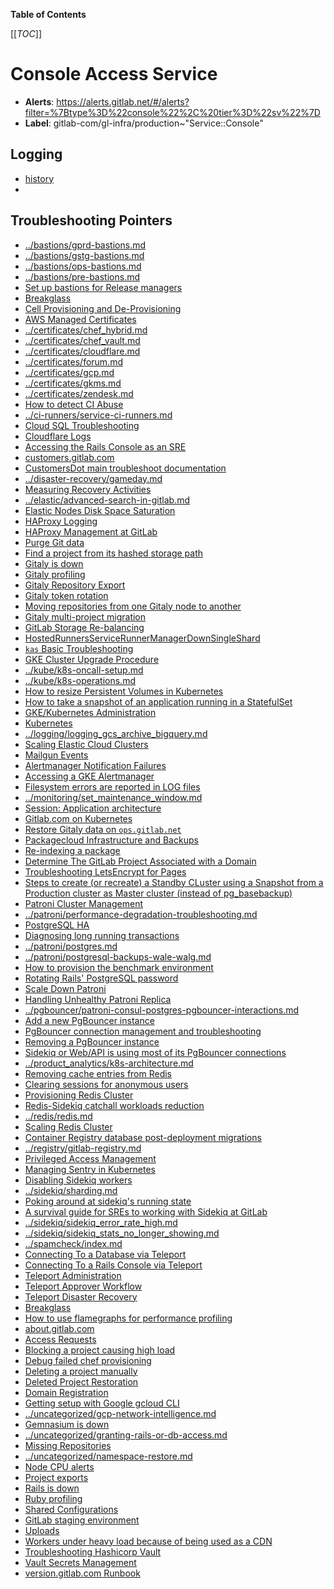<!-- MARKER: do not edit this section directly. Edit services/service-catalog.yml then run scripts/generate-docs -->

**Table of Contents**

[[_TOC_]]

# Console Access Service

* **Alerts**: <https://alerts.gitlab.net/#/alerts?filter=%7Btype%3D%22console%22%2C%20tier%3D%22sv%22%7D>
* **Label**: gitlab-com/gl-infra/production~"Service::Console"

## Logging

* [history]()
* []()

## Troubleshooting Pointers

* [../bastions/gprd-bastions.md](../bastions/gprd-bastions.md)
* [../bastions/gstg-bastions.md](../bastions/gstg-bastions.md)
* [../bastions/ops-bastions.md](../bastions/ops-bastions.md)
* [../bastions/pre-bastions.md](../bastions/pre-bastions.md)
* [Set up bastions for Release managers](../bastions/rm-bastion-access.md)
* [Breakglass](../cells/breakglass.md)
* [Cell Provisioning and De-Provisioning](../cells/provisioning.md)
* [AWS Managed Certificates](../certificates/aws.md)
* [../certificates/chef_hybrid.md](../certificates/chef_hybrid.md)
* [../certificates/chef_vault.md](../certificates/chef_vault.md)
* [../certificates/cloudflare.md](../certificates/cloudflare.md)
* [../certificates/forum.md](../certificates/forum.md)
* [../certificates/gcp.md](../certificates/gcp.md)
* [../certificates/gkms.md](../certificates/gkms.md)
* [../certificates/zendesk.md](../certificates/zendesk.md)
* [How to detect CI Abuse](../ci-runners/ci-abuse-handling.md)
* [../ci-runners/service-ci-runners.md](../ci-runners/service-ci-runners.md)
* [Cloud SQL Troubleshooting](../cloud-sql/cloud-sql.md)
* [Cloudflare Logs](../cloudflare/logging.md)
* [Accessing the Rails Console as an SRE](access.md)
* [customers.gitlab.com](../customersdot/api-key-rotation.md)
* [CustomersDot main troubleshoot documentation](../customersdot/overview.md)
* [../disaster-recovery/gameday.md](../disaster-recovery/gameday.md)
* [Measuring Recovery Activities](../disaster-recovery/recovery-measurements.md)
* [../elastic/advanced-search-in-gitlab.md](../elastic/advanced-search-in-gitlab.md)
* [Elastic Nodes Disk Space Saturation](../elastic/disk_space_saturation.md)
* [HAProxy Logging](../frontend/haproxy-logging.md)
* [HAProxy Management at GitLab](../frontend/haproxy.md)
* [Purge Git data](../git/purge-git-data.md)
* [Find a project from its hashed storage path](../gitaly/find-project-from-hashed-storage.md)
* [Gitaly is down](../gitaly/gitaly-down.md)
* [Gitaly profiling](../gitaly/gitaly-profiling.md)
* [Gitaly Repository Export](../gitaly/gitaly-repositry-export.md)
* [Gitaly token rotation](../gitaly/gitaly-token-rotation.md)
* [Moving repositories from one Gitaly node to another](../gitaly/move-repositories.md)
* [Gitaly multi-project migration](../gitaly/multi-project-migration.md)
* [GitLab Storage Re-balancing](../gitaly/storage-rebalancing.md)
* [HostedRunnersServiceRunnerManagerDownSingleShard](../hosted-runners/runners_manager_is_down.md)
* [`kas` Basic Troubleshooting](../kas/kas-basic-troubleshooting.md)
* [GKE Cluster Upgrade Procedure](../kube/k8s-cluster-upgrade.md)
* [../kube/k8s-oncall-setup.md](../kube/k8s-oncall-setup.md)
* [../kube/k8s-operations.md](../kube/k8s-operations.md)
* [How to resize Persistent Volumes in Kubernetes](../kube/k8s-pvc-resize.md)
* [How to take a snapshot of an application running in a StatefulSet](../kube/k8s-sts-snapshot.md)
* [GKE/Kubernetes Administration](../kube/kube-administration.md)
* [Kubernetes](../kube/kubernetes.md)
* [../logging/logging_gcs_archive_bigquery.md](../logging/logging_gcs_archive_bigquery.md)
* [Scaling Elastic Cloud Clusters](../logging/scaling.md)
* [Mailgun Events](../mailgun/mailgunevents.md)
* [Alertmanager Notification Failures](../monitoring/alertmanager-notification-failures.md)
* [Accessing a GKE Alertmanager](../monitoring/alerts_gke.md)
* [Filesystem errors are reported in LOG files](../monitoring/filesystem_alerts.md)
* [../monitoring/set_maintenance_window.md](../monitoring/set_maintenance_window.md)
* [Session: Application architecture](../onboarding/architecture.md)
* [Gitlab.com on Kubernetes](../onboarding/gitlab.com_on_k8s.md)
* [Restore Gitaly data on `ops.gitlab.net`](../ops-gitlab-net/gitaly-restore.md)
* [Packagecloud Infrastructure and Backups](../packagecloud/infrastructure.md)
* [Re-indexing a package](../packagecloud/reindex-package.md)
* [Determine The GitLab Project Associated with a Domain](../pages/pages-domain-lookup.md)
* [Troubleshooting LetsEncrypt for Pages](../pages/pages-letsencrypt.md)
* [Steps to create (or recreate) a Standby CLuster using a Snapshot from a Production cluster as Master cluster (instead of pg_basebackup)](../patroni/build_cluster_from_snapshot.md)
* [Patroni Cluster Management](../patroni/patroni-management.md)
* [../patroni/performance-degradation-troubleshooting.md](../patroni/performance-degradation-troubleshooting.md)
* [PostgreSQL HA](../patroni/pg-ha.md)
* [Diagnosing long running transactions](../patroni/postgres-long-running-transaction.md)
* [../patroni/postgres.md](../patroni/postgres.md)
* [../patroni/postgresql-backups-wale-walg.md](../patroni/postgresql-backups-wale-walg.md)
* [How to provision the benchmark environment](../patroni/provisioning_bench_env.md)
* [Rotating Rails' PostgreSQL password](../patroni/rotating-rails-postgresql-password.md)
* [Scale Down Patroni](../patroni/scale-down-patroni.md)
* [Handling Unhealthy Patroni Replica](../patroni/unhealthy_patroni_node_handling.md)
* [../pgbouncer/patroni-consul-postgres-pgbouncer-interactions.md](../pgbouncer/patroni-consul-postgres-pgbouncer-interactions.md)
* [Add a new PgBouncer instance](../pgbouncer/pgbouncer-add-instance.md)
* [PgBouncer connection management and troubleshooting](../pgbouncer/pgbouncer-connections.md)
* [Removing a PgBouncer instance](../pgbouncer/pgbouncer-remove-instance.md)
* [Sidekiq or Web/API is using most of its PgBouncer connections](../pgbouncer/pgbouncer-saturation.md)
* [../product_analytics/k8s-architecture.md](../product_analytics/k8s-architecture.md)
* [Removing cache entries from Redis](../redis-cluster-cache/remove-cache-entries.md)
* [Clearing sessions for anonymous users](../redis/clear_anonymous_sessions.md)
* [Provisioning Redis Cluster](../redis/provisioning-redis-cluster.md)
* [Redis-Sidekiq catchall workloads reduction](../redis/redis-sidekiq-catchall-workloads-reduction.md)
* [../redis/redis.md](../redis/redis.md)
* [Scaling Redis Cluster](../redis/scaling-redis-cluster.md)
* [Container Registry database post-deployment migrations](../registry/db-post-deployment-migrations.md)
* [../registry/gitlab-registry.md](../registry/gitlab-registry.md)
* [Privileged Access Management](../runway/privileged_access_management.md)
* [Managing Sentry in Kubernetes](../sentry/sentry.md)
* [Disabling Sidekiq workers](../sidekiq/disabling-a-worker.md)
* [../sidekiq/sharding.md](../sidekiq/sharding.md)
* [Poking around at sidekiq's running state](../sidekiq/sidekiq-inspection.md)
* [A survival guide for SREs to working with Sidekiq at GitLab](../sidekiq/sidekiq-survival-guide-for-sres.md)
* [../sidekiq/sidekiq_error_rate_high.md](../sidekiq/sidekiq_error_rate_high.md)
* [../sidekiq/sidekiq_stats_no_longer_showing.md](../sidekiq/sidekiq_stats_no_longer_showing.md)
* [../spamcheck/index.md](../spamcheck/index.md)
* [Connecting To a Database via Teleport](../teleport/Connect_to_Database_Console_via_Teleport.md)
* [Connecting To a Rails Console via Teleport](../teleport/Connect_to_Rails_Console_via_Teleport.md)
* [Teleport Administration](../teleport/teleport_admin.md)
* [Teleport Approver Workflow](../teleport/teleport_approval_workflow.md)
* [Teleport Disaster Recovery](../teleport/teleport_disaster_recovery.md)
* [Breakglass](../topology-rest/breakglass.md)
* [How to use flamegraphs for performance profiling](../tutorials/how_to_use_flamegraphs_for_perf_profiling.md)
* [about.gitlab.com](../uncategorized/about-gitlab-com.md)
* [Access Requests](../uncategorized/access-requests.md)
* [Blocking a project causing high load](../uncategorized/block-high-load-project.md)
* [Debug failed chef provisioning](../uncategorized/debug-failed-chef-provisioning.md)
* [Deleting a project manually](../uncategorized/delete-projects-manually.md)
* [Deleted Project Restoration](../uncategorized/deleted-project-restore.md)
* [Domain Registration](../uncategorized/domain-registration.md)
* [Getting setup with Google gcloud CLI](../uncategorized/gcloud-cli.md)
* [../uncategorized/gcp-network-intelligence.md](../uncategorized/gcp-network-intelligence.md)
* [Gemnasium is down](../uncategorized/gemnasium_is_down.md)
* [../uncategorized/granting-rails-or-db-access.md](../uncategorized/granting-rails-or-db-access.md)
* [Missing Repositories](../uncategorized/missing_repos.md)
* [../uncategorized/namespace-restore.md](../uncategorized/namespace-restore.md)
* [Node CPU alerts](../uncategorized/node_cpu.md)
* [Project exports](../uncategorized/project-export.md)
* [Rails is down](../uncategorized/rails-is-down.md)
* [Ruby profiling](../uncategorized/ruby-profiling.md)
* [Shared Configurations](../uncategorized/shared-configurations.md)
* [GitLab staging environment](../uncategorized/staging-environment.md)
* [Uploads](../uncategorized/uploads.md)
* [Workers under heavy load because of being used as a CDN](../uncategorized/workers-high-load.md)
* [Troubleshooting Hashicorp Vault](../vault/troubleshooting.md)
* [Vault Secrets Management](../vault/vault.md)
* [version.gitlab.com Runbook](../version/version-gitlab-com.md)
<!-- END_MARKER -->

<!-- ## Summary -->

<!-- ## Architecture -->

<!-- ## Performance -->

<!-- ## Scalability -->

<!-- ## Availability -->

<!-- ## Durability -->

<!-- ## Security/Compliance -->

<!-- ## Monitoring/Alerting -->

<!-- ## Links to further Documentation -->
